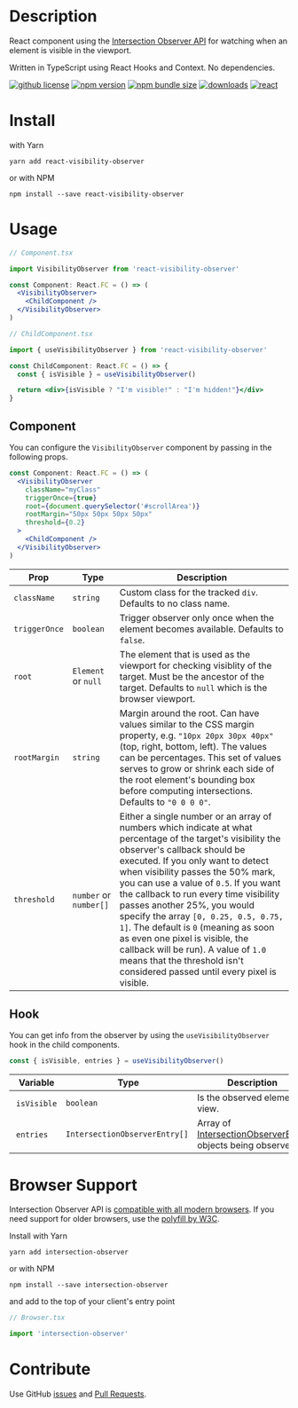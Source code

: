 # Description

React component using the [Intersection Observer API](https://developer.mozilla.org/en-US/docs/Web/API/Intersection_Observer_API) for watching when an element is visible in the viewport.

Written in TypeScript using React Hooks and Context. No dependencies.

[![github license](https://img.shields.io/badge/license-MIT-brightgreen.svg)](https://github.com/jonikanerva/react-visibility-observer/blob/master/license) [![npm version](https://img.shields.io/npm/v/react-visibility-observer.svg?color=brightgreen)](https://www.npmjs.com/package/react-visibility-observer) [![npm bundle size](https://img.shields.io/bundlephobia/min/react-visibility-observer.svg?color=brightgreen)](https://www.npmjs.com/package/react-visibility-observer) [![downloads](https://img.shields.io/npm/dw/react-visibility-observer.svg)](https://www.npmjs.com/package/react-visibility-observer) [![react](https://img.shields.io/npm/dependency-version/react-visibility-observer/peer/react.svg?color=brightgreen)](https://www.npmjs.com/package/react-visibility-observer)

# Install

with Yarn

```
yarn add react-visibility-observer
```

or with NPM

```
npm install --save react-visibility-observer
```

# Usage

```jsx
// Component.tsx

import VisibilityObserver from 'react-visibility-observer'

const Component: React.FC = () => (
  <VisibilityObserver>
    <ChildComponent />
  </VisibilityObserver>
)
```

```jsx
// ChildComponent.tsx

import { useVisibilityObserver } from 'react-visibility-observer'

const ChildComponent: React.FC = () => {
  const { isVisible } = useVisibilityObserver()

  return <div>{isVisible ? "I'm visible!" : "I'm hidden!"}</div>
}
```

## Component

You can configure the `VisibilityObserver` component by passing in the following props.

```jsx
const Component: React.FC = () => (
  <VisibilityObserver
    className="myClass"
    triggerOnce={true}
    root={document.querySelector('#scrollArea')}
    rootMargin="50px 50px 50px 50px"
    threshold={0.2}
  >
    <ChildComponent />
  </VisibilityObserver>
)
```

| Prop          |  Type                  | Description                                                                                                                                                                                                                                                                                                                                                                                                                                                                                                                                                                        |
| ------------- | ---------------------- | ---------------------------------------------------------------------------------------------------------------------------------------------------------------------------------------------------------------------------------------------------------------------------------------------------------------------------------------------------------------------------------------------------------------------------------------------------------------------------------------------------------------------------------------------------------------------------------- |
| `className`   | `string`               | Custom class for the tracked `div`. Defaults to no class name.                                                                                                                                                                                                                                                                                                                                                                                                                                                                                                                     |
| `triggerOnce` | `boolean`              | Trigger observer only once when the element becomes available. Defaults to `false`.                                                                                                                                                                                                                                                                                                                                                                                                                                                                                                |
| `root`        | `Element` or `null`    | The element that is used as the viewport for checking visiblity of the target. Must be the ancestor of the target. Defaults to `null` which is the browser viewport.                                                                                                                                                                                                                                                                                                                                                                                                               |
| `rootMargin`  | `string`               | Margin around the root. Can have values similar to the CSS margin property, e.g. `"10px 20px 30px 40px"` (top, right, bottom, left). The values can be percentages. This set of values serves to grow or shrink each side of the root element's bounding box before computing intersections. Defaults to `"0 0 0 0"`.                                                                                                                                                                                                                                                              |
| `threshold`   | `number` or `number[]` | Either a single number or an array of numbers which indicate at what percentage of the target's visibility the observer's callback should be executed. If you only want to detect when visibility passes the 50% mark, you can use a value of `0.5`. If you want the callback to run every time visibility passes another 25%, you would specify the array `[0, 0.25, 0.5, 0.75, 1]`. The default is `0` (meaning as soon as even one pixel is visible, the callback will be run). A value of `1.0` means that the threshold isn't considered passed until every pixel is visible. |

## Hook

You can get info from the observer by using the `useVisibilityObserver` hook in the child components.

```ts
const { isVisible, entries } = useVisibilityObserver()
```

|  Variable    |  Type                         | Description                                                                                                                              |
| ------------ | ----------------------------- | ---------------------------------------------------------------------------------------------------------------------------------------- |
|  `isVisible` | `boolean`                     | Is the observed element in view.                                                                                                         |
|  `entries`   | `IntersectionObserverEntry[]` | Array of [IntersectionObserverEntry](https://developer.mozilla.org/en-US/docs/Web/API/IntersectionObserverEntry) objects being observed. |

# Browser Support

Intersection Observer API is [compatible with all modern browsers](https://caniuse.com/#search=IntersectionObserver). If you need support for older browsers, use the [polyfill by W3C](https://github.com/w3c/IntersectionObserver/tree/master/polyfill).

Install with Yarn

```
yarn add intersection-observer
```

or with NPM

```
npm install --save intersection-observer
```

and add to the top of your client's entry point

```ts
// Browser.tsx

import 'intersection-observer'
```

# Contribute

Use GitHub [issues](https://github.com/jonikanerva/react-visibility-observer/issues) and [Pull Requests](https://github.com/jonikanerva/react-visibility-observer/pulls).
